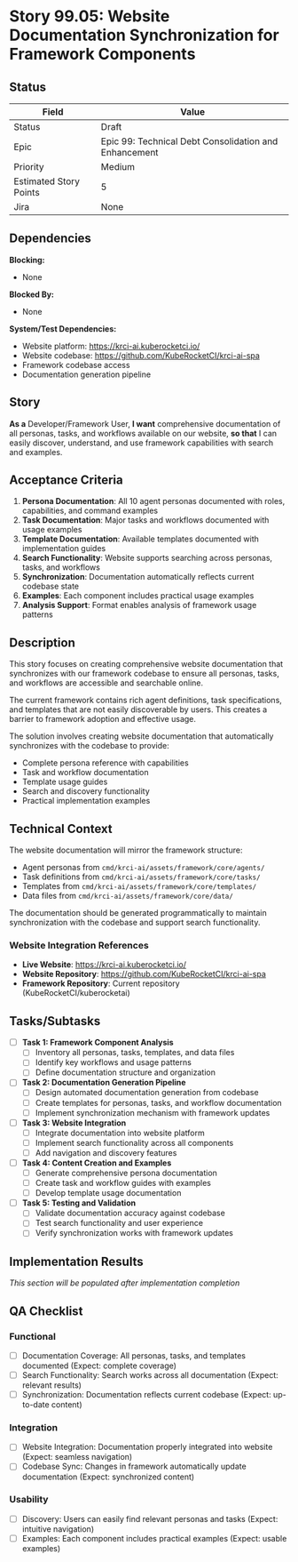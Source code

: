 # Story 99.05: Website Documentation Synchronization for Framework Components

## Status

| Field                  | Value                       |
|------------------------|-----------------------------|
| Status                 | Draft                       |
| Epic                   | Epic 99: Technical Debt Consolidation and Enhancement |
| Priority               | Medium                      |
| Estimated Story Points | 5                           |
| Jira                   | None                        |

## Dependencies

**Blocking:**
- None

**Blocked By:**
- None

**System/Test Dependencies:**
- Website platform: https://krci-ai.kuberocketci.io/
- Website codebase: https://github.com/KubeRocketCI/krci-ai-spa
- Framework codebase access
- Documentation generation pipeline

## Story

**As a** Developer/Framework User,
**I want** comprehensive documentation of all personas, tasks, and workflows available on our website,
**so that** I can easily discover, understand, and use framework capabilities with search and examples.

## Acceptance Criteria

1. **Persona Documentation**: All 10 agent personas documented with roles, capabilities, and command examples
2. **Task Documentation**: Major tasks and workflows documented with usage examples
3. **Template Documentation**: Available templates documented with implementation guides
4. **Search Functionality**: Website supports searching across personas, tasks, and workflows
5. **Synchronization**: Documentation automatically reflects current codebase state
6. **Examples**: Each component includes practical usage examples
7. **Analysis Support**: Format enables analysis of framework usage patterns

## Description

This story focuses on creating comprehensive website documentation that synchronizes with our framework codebase to ensure all personas, tasks, and workflows are accessible and searchable online.

The current framework contains rich agent definitions, task specifications, and templates that are not easily discoverable by users. This creates a barrier to framework adoption and effective usage.

The solution involves creating website documentation that automatically synchronizes with the codebase to provide:
- Complete persona reference with capabilities
- Task and workflow documentation
- Template usage guides
- Search and discovery functionality
- Practical implementation examples

## Technical Context

The website documentation will mirror the framework structure:
- Agent personas from `cmd/krci-ai/assets/framework/core/agents/`
- Task definitions from `cmd/krci-ai/assets/framework/core/tasks/`
- Templates from `cmd/krci-ai/assets/framework/core/templates/`
- Data files from `cmd/krci-ai/assets/framework/core/data/`

The documentation should be generated programmatically to maintain synchronization with the codebase and support search functionality.

### Website Integration References
- **Live Website**: https://krci-ai.kuberocketci.io/
- **Website Repository**: https://github.com/KubeRocketCI/krci-ai-spa
- **Framework Repository**: Current repository (KubeRocketCI/kuberocketai)

## Tasks/Subtasks

- [ ] **Task 1: Framework Component Analysis**
  - [ ] Inventory all personas, tasks, templates, and data files
  - [ ] Identify key workflows and usage patterns
  - [ ] Define documentation structure and organization

- [ ] **Task 2: Documentation Generation Pipeline**
  - [ ] Design automated documentation generation from codebase
  - [ ] Create templates for personas, tasks, and workflow documentation
  - [ ] Implement synchronization mechanism with framework updates

- [ ] **Task 3: Website Integration**
  - [ ] Integrate documentation into website platform
  - [ ] Implement search functionality across all components
  - [ ] Add navigation and discovery features

- [ ] **Task 4: Content Creation and Examples**
  - [ ] Generate comprehensive persona documentation
  - [ ] Create task and workflow guides with examples
  - [ ] Develop template usage documentation

- [ ] **Task 5: Testing and Validation**
  - [ ] Validate documentation accuracy against codebase
  - [ ] Test search functionality and user experience
  - [ ] Verify synchronization works with framework updates

## Implementation Results

*This section will be populated after implementation completion*

## QA Checklist

### Functional

- [ ] Documentation Coverage: All personas, tasks, and templates documented (Expect: complete coverage)
- [ ] Search Functionality: Search works across all documentation (Expect: relevant results)
- [ ] Synchronization: Documentation reflects current codebase (Expect: up-to-date content)

### Integration

- [ ] Website Integration: Documentation properly integrated into website (Expect: seamless navigation)
- [ ] Codebase Sync: Changes in framework automatically update documentation (Expect: synchronized content)

### Usability

- [ ] Discovery: Users can easily find relevant personas and tasks (Expect: intuitive navigation)
- [ ] Examples: Each component includes practical examples (Expect: usable examples)
